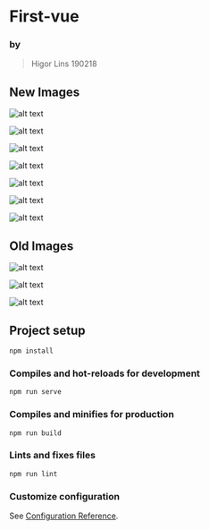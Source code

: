 # First-vue

### by

> Higor Lins
> 190218

## New Images

![alt text](https://media.discordapp.net/attachments/460908753945100302/914609887131074591/unknown.png?width=986&height=478)

![alt text](https://media.discordapp.net/attachments/460908753945100302/914610000373112832/unknown.png?width=848&height=484)

![alt text](https://media.discordapp.net/attachments/460908753945100302/914610070543810590/unknown.png?width=849&height=484)

![alt text](https://media.discordapp.net/attachments/460908753945100302/914610164701736990/unknown.png?width=858&height=484)

![alt text](https://media.discordapp.net/attachments/460908753945100302/914610199376060436/unknown.png?width=861&height=484)

![alt text](https://media.discordapp.net/attachments/460908753945100302/914610309753352212/unknown.png?width=415&height=484)

![alt text](https://media.discordapp.net/attachments/460908753945100302/914610385364058152/unknown.png?width=413&height=484)

## Old Images

![alt text](https://cdn.discordapp.com/attachments/460908753945100302/911832624522203166/unknown.png)

![alt text](https://cdn.discordapp.com/attachments/460908753945100302/911832732307431454/unknown.png)

![alt text](https://cdn.discordapp.com/attachments/460908753945100302/911833036696485998/unknown.png)


## Project setup
```
npm install
```

### Compiles and hot-reloads for development
```
npm run serve
```

### Compiles and minifies for production
```
npm run build
```

### Lints and fixes files
```
npm run lint
```

### Customize configuration
See [Configuration Reference](https://cli.vuejs.org/config/).
